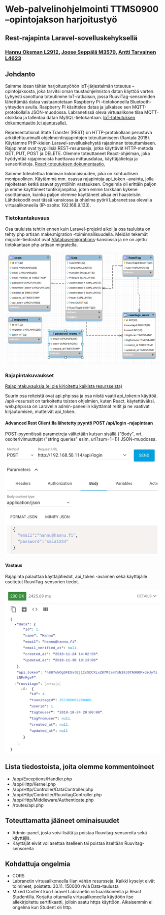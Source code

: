 # Web-palvelinohjelmointi TTMS0900 –opintojakson harjoitustyö

## Rest-rajapinta Laravel-sovelluskehyksellä

### [Hannu Oksman L2912](https://github.com/szeretni), [Joose Seppälä M3579](https://github.com/jooseba), [Antti Tarvainen L4623](https://github.com/atarvainen)

## Johdanto

Saimme idean tähän harjoitustyöhön IoT-järjestelmän toteutus –opintojaksosta, joka tarvitsi oman taustaohjelmiston datan käyttöä varten. Lyhyesti sanottuna toteutimme IoT-ratkaisun, jossa RuuviTag-sensoreiden lähettämää dataa vastaanotetaan Raspberry Pi –tietokoneella Bluetooth-yhteyden avulla. Raspberry Pi käsittelee dataa ja julkaisee sen MQTT-protokollalla JSON-muodossa. Labranetissä oleva virtuaalikone tilaa MQTT-otsikkoa ja tallentaa datan MySQL-tietokantaan. [IoT-toteutuksen dokumentaatio (ei ajantasalla).](https://github.com/atarvainen/IoT_Project)

Representational State Transfer (REST) on HTTP-protokollaan perustuva arkkitehtuurimalli ohjelmointirajapintojen toteuttamiseen (Rantala 2018). Käytämme PHP-kielen Laravel-sovelluskehystä rajapinnan toteuttamiseen. Rajapinnat ovat tyypillisiä REST-resursseja, jotka käyttävät HTTP-metoda GET, PUT, POST ja DELETE. Olemme toteuttaneet React-ohjelman, joka hyödyntää rajapinnoista haettavaa mittausdataa, käyttäjätietoja ja sensoritietoja. [React-toteutuksen dokumentaatio.](https://github.com/atarvainen/reactIoTproject/tree/master/react)

Saimme toteutettua toimivan kokonaisuuden, joka on kohtuullisen monipuolinen. Käytämmä mm. osassa rajapintoja api_token –avainta, jolla rajoitetaan ketkä saavat pyyntöihin vastauksen. Ongelmia oli erittäin paljon ja emme käyttäneet tuntikirjanpitoa, joten emme tarkkaan kykene osoittamaan, kuinka paljon olemme käyttäneet aikaa eri haasteisiin. Lähdekoodit ovat tässä kansiossa ja ohjelma pyörii Labranet:ssa olevalla virtuaalikoneella (IP-osoite: 192.168.9.133).

### Tietokantakuvaus

Osa tauluista tehtiin ennen kuin Laravel-projekti alkoi ja osa tauluista on tehty php artisan make:migration -toiminnallisuudella. Meidän tekemät migrate-tiedostot ovat [/database/migrations](https://github.com/atarvainen/reactIoTproject/tree/master/laravel/database/migrations)-kansiossa ja ne on ajettu tietokantaan php artisan migrate:lla. 

![databaseschema](../laravel/images/iotschema.png)

### Rajapintakuvaukset

[Rajapintakuvauksia (ei ole kirjoitettu kaikista resursseista)](../laravel/interfacedescription.md)

Suurin osa reiteistä ovat api.php:ssa ja osa niistä vaatii api_token:n käyttöä. /api/-resurssit on tarkoitettu toisten ohjelmien, kuten React, käytettäväksi. web.php:ssa on Laravel:n admin-paneelin käyttämät reitit ja ne vaativat kirjautumisen, mutteivät api_token.

#### Advanced Rest Client:lla lähetetty pyyntö POST /api/login -rajapintaan

POST-pyynnöissä parametreja välitetään kutsun sisällä ("Body", vrt. osoiterivimuuttujat ("string queries" esim. url?sum=1+1)) JSON-muodossa. 

![postloginrequest](../laravel/images/postloginrequest.png)

#### Vastaus

Rajapinta palauttaa käyttäjätiedot, api_token -avaimen sekä käyttäjälle osoitetut RuuviTag-sensorien tiedot.

![postloginresponse](../laravel/images/postloginresponse.png)

## Lista tiedostoista, joita olemme kommentoineet

* /app/Exceptions/Handler.php
* /app/Http/Kernel.php
* /app/Http/Controller/DataController.php
* /app/Http/Controller/RuuvitagController.php
* /app/Http/Middleware/Authenticate.php
* /routes/api.php

## Toteuttamatta jääneet ominaisuudet

* Admin-panel, josta voisi lisätä ja poistaa Ruuvitag-sensoreita sekä käyttäjiä.
* Käyttäjät eivät voi asettaa itselleen tai poistaa itseltään Ruuvitag-sensoreita

## Kohdattuja ongelmia

* CORS
* Labranetin virtuaalikoneella liian vähän resursseja. Kaikki kyselyt eivät toimineet, poistettu 30.11. 150000 riviä Data-taulusta
* Mixed Content kun Laravel Labranetin virtuaalikoneella ja React Studentilla. Korjattu ottamalla virtuaalikoneella käyttöön itse allekirjoitettu sertifikaatti, jolloin saatu https käyttöön. Aikaisemmin ei ongelma kun Student oli http.

